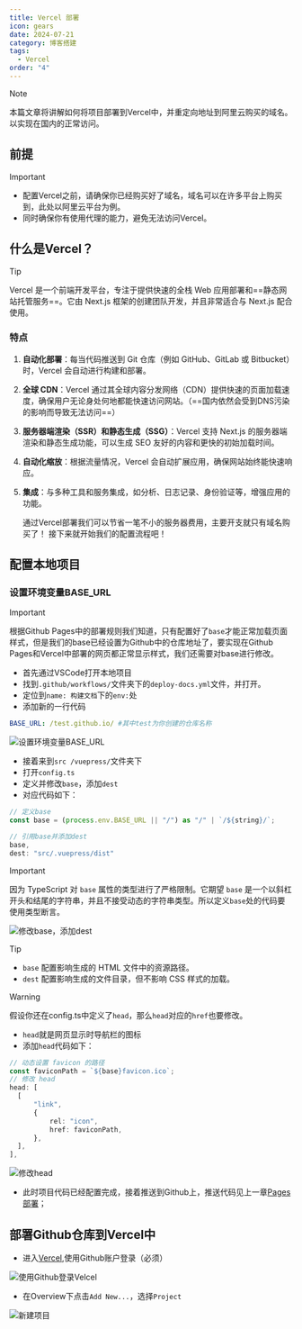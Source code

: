 ```yaml
---
title: Vercel 部署
icon: gears
date: 2024-07-21
category: 博客搭建
tags:
  - Vercel
order: "4"
---
```

> [!note]
> 本篇文章将讲解如何将项目部署到Vercel中，并重定向地址到阿里云购买的域名。以实现在国内的正常访问。

## 前提

> [!important]
> - 配置Vercel之前，请确保你已经购买好了域名，域名可以在许多平台上购买到，此处以阿里云平台为例。
> - 同时确保你有使用代理的能力，避免无法访问Vercel。

## 什么是Vercel？

>[!tip]
>Vercel 是一个前端开发平台，专注于提供快速的全栈 Web 应用部署和==静态网站托管服务==。它由 Next.js 框架的创建团队开发，并且非常适合与 Next.js 配合使用。

### 特点

1. **自动化部署**：每当代码推送到 Git 仓库（例如 GitHub、GitLab 或 Bitbucket）时，Vercel 会自动进行构建和部署。
2. **全球 CDN**：Vercel 通过其全球内容分发网络（CDN）提供快速的页面加载速度，确保用户无论身处何地都能快速访问网站。（==国内依然会受到DNS污染的影响而导致无法访问==）
3. **服务器端渲染（SSR）和静态生成（SSG）**：Vercel 支持 Next.js 的服务器端渲染和静态生成功能，可以生成 SEO 友好的内容和更快的初始加载时间。
4. **自动化缩放**：根据流量情况，Vercel 会自动扩展应用，确保网站始终能快速响应。
5. **集成**：与多种工具和服务集成，如分析、日志记录、身份验证等，增强应用的功能。

	通过Vercel部署我们可以节省一笔不小的服务器费用，主要开支就只有域名购买了！
	接下来就开始我们的配置流程吧！

## 配置本地项目

### 设置环境变量BASE_URL

> [!important]
> 根据Github Pages中的部署规则我们知道，只有配置好了`base`才能正常加载页面样式，但是我们的base已经设置为Github中的仓库地址了，要实现在Github Pages和Vercel中部署的网页都正常显示样式，我们还需要对base进行修改。

- 首先通过VSCode打开本地项目
- 找到`.github/workflows/`文件夹下的`deploy-docs.yml`文件，并打开。
- 定位到`name: 构建文档`下的`env:`处
- 添加新的一行代码

```yml
BASE_URL: /test.github.io/ #其中test为你创建的仓库名称
```

![设置环境变量BASE_URL](./images/Vercel部署/1.png)

- 接着来到`src /vuepress/`文件夹下
- 打开`config.ts`
- 定义并修改`base`，添加`dest`
- 对应代码如下：

```ts
// 定义base
const base = (process.env.BASE_URL || "/") as "/" | `/${string}/`;

// 引用base并添加dest
base,
dest: "src/.vuepress/dist"
```

> [!important]
> 因为 TypeScript 对 `base` 属性的类型进行了严格限制。它期望 `base` 是一个以斜杠开头和结尾的字符串，并且不接受动态的字符串类型。所以定义`base`处的代码要使用类型断言。

![修改base，添加dest](./images/Vercel部署/2.png)

> [!tip]
> - `base` 配置影响生成的 HTML 文件中的资源路径。
> - `dest` 配置影响生成的文件目录，但不影响 CSS 样式的加载。

> [!warning]
> 假设你还在config.ts中定义了`head`，那么`head`对应的`href`也要修改。
> - `head`就是网页显示时导航栏的图标
> - 添加`head`代码如下：
> ```ts
> // 动态设置 favicon 的路径
>const faviconPath = `${base}favicon.ico`;
>// 修改 head
>head: [
>	[
>		"link",
>		{
>			rel: "icon",
>			href: faviconPath,
>		},
>	],
>],
> ```
> 
> ![修改head](./images/Vercel部署/3.png)

- 此时项目代码已经配置完成，接着推送到Github上，推送代码见上一章[Pages 部署](./Pages部署)；

## 部署Github仓库到Vercel中

- 进入[Vercel](https://vercel.com/),使用Github账户登录（必须）

![使用Github登录Velcel](./images/Vercel部署/4.png)

- 在Overview下点击`Add New...`，选择`Project`

![新建项目](./images/Vercel部署/5.png)

